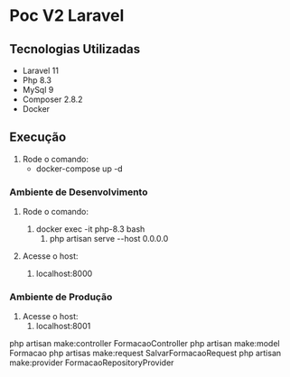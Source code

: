 # Poc V2 Laravel

## Tecnologias Utilizadas

- Laravel 11
- Php 8.3
- MySql 9
- Composer 2.8.2
- Docker

## Execução

1. Rode o comando:
    - docker-compose up -d
    
### Ambiente de Desenvolvimento

1. Rode o comando:
    1. docker exec -it php-8.3 bash
        1. php artisan serve --host 0.0.0.0
       
2. Acesse o host:
    1. localhost:8000
   
### Ambiente de Produção

1. Acesse o host:
    1. localhost:8001

php artisan make:controller FormacaoController
php artisan make:model Formacao
php artisas make:request SalvarFormacaoRequest
php artisan make:provider FormacaoRepositoryProvider


